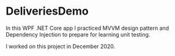 # DeliveriesDemo
<p>
  In this WPF .NET Core app I practiced MVVM design pattern and Dependency Injection to prepare for learning unit testing.
<p/>
<p>
  I worked on this project in December 2020.
<p/>
